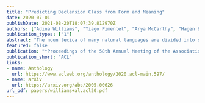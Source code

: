 ```yaml
---
title: "Predicting Declension Class from Form and Meaning"
date: 2020-07-01
publishDate: 2021-08-20T18:07:39.812970Z
authors: ["Adina Williams", "Tiago Pimentel", "Arya McCarthy", "Hagen Blix", "Eleanor Chodroff", "Ryan Cotterell"]
publication_types: ["1"]
abstract: "The noun lexica of many natural languages are divided into several declension classes with characteristic morphological properties. Class membership is far from deterministic, but the phonological form of a noun and/or its meaning can often provide imperfect clues. Here, we investigate the strength of those clues. More specifically, we operationalize this by measuring how much information, in bits, we can glean about declension class from knowing the form and/or meaning of nouns. We know that form and meaning are often also indicative of grammatical gender &mdash; which, as we quantitatively verify, can itself share information with declension class &mdash; so we also control for gender. We find for two Indo-European languages (Czech and German) that form and meaning respectively share significant amounts of information with class (and contribute additional information above and beyond gender). The three-way interaction between class, form, and meaning (given gender) is also significant. Our study is important for two reasons: First, we introduce a new method that provides additional quantitative support for a classic linguistic finding that form and meaning are relevant for the classification of nouns into declensions. Secondly, we show not only that individual declensions classes vary in the strength of their clues within a language, but also that these variations themselves vary across languages. The code is publicly available at https://github.com/rycolab/declension-mi."
featured: false
publication: "*Proceedings of the 58th Annual Meeting of the Association for Computational Linguistics*"
publication_short: "ACL"
links:
- name: Anthology
  url: https://www.aclweb.org/anthology/2020.acl-main.597/
- name: arXiv
  url: https://arxiv.org/abs/2005.00626
url_pdf: papers/williams+al.acl20.pdf
---
```


